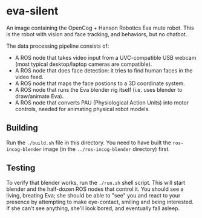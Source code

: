 eva-silent
==========

An image containing the OpenCog + Hanson Robotics Eva mute robot.
This is the robot with vision and face tracking, and behaviors,
but no chatbot.

The data processing pipeline consists of:
* A ROS node that takes video input from a UVC-compatible USB webcam
  (most typical desktop/laptop cameras are compatible).
* A ROS node that does face detection: it tries to find human faces in
  the video feed.
* A ROS node that maps the face postions to a 3D coordinate system.
* A ROS node that runs the Eva blender rig itself (i.e. uses blender
  to draw/animate Eva).
* A ROS node that converts PAU (Physiological Action Units) into motor
  controls, needed for animating physical robot models.

## Building

Run the `./build.sh` file in this directory.  You need to have built
the `ros-incog-blender` image (in the `../ros-incog-blender` directory)
first.

## Testing
To verify that blender works, run the `./run.sh` shell script.
This will start blender and the half-dozen ROS nodes that control it.
You should see a living, breating Eva; she should be able to "see" you
and react to your presence by attempting to make eye-contact, smiling
and being interested. If she can't see anything, she'll look bored, and
eventually fall asleep.

